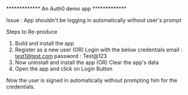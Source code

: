 ************* An Auth0 demo app *************

Issue : App shouldn't be logging in automatically without user's prompt

Steps to Re-produce
1. Build and install the app
2. Register as a new user
            (OR)
    Login with the below credentials
        email : test1@test.com
        password : Test@123
3. Now uninstall and install the app
            (OR)
   Clear the app's data
4. Open the app and click on Login Button


Now the user is signed in automatically without prompting him for the credentials.
